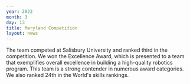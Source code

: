 ```yaml
---
year: 2022
month: 3
day: 13
title: Maryland Competition​
layout: news
---
```

The team competed at Salisbury University and ranked third in the competition. We won the Excellence Award, which is presented to a team that exemplifies overall excellence in building a high-quality robotics program. This team is a strong contender in numerous award categories.
We also ranked 24th in the World's skills rankings.